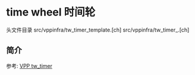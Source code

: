# time wheel 时间轮
头文件目录 
src/vppinfra/tw_timer_template.[ch]
src/vppinfra/tw_timer_.[ch]

## 简介
参考: [VPP tw_timer](https://www.yuque.com/taohuaban/fc6dp0/krbska)